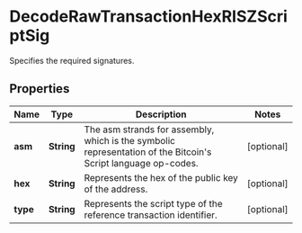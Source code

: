 

# DecodeRawTransactionHexRISZScriptSig

Specifies the required signatures.

## Properties

| Name | Type | Description | Notes |
|------------ | ------------- | ------------- | -------------|
|**asm** | **String** | The asm strands for assembly, which is the symbolic representation of the Bitcoin&#39;s Script language op-codes. |  [optional] |
|**hex** | **String** | Represents the hex of the public key of the address. |  [optional] |
|**type** | **String** | Represents the script type of the reference transaction identifier. |  [optional] |



